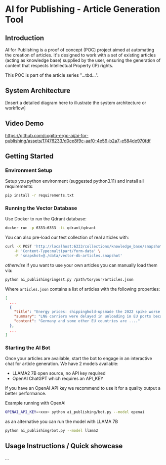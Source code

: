 # AI for Publishing - Article Generation Tool

## Introduction
AI for Publishing is a proof of concept (POC) project aimed at automating the creation of articles. 
It's designed to work with a set of existing articles (acting as knowledge base) supplied by the user, ensuring the 
generation of content that respects Intellectual Property (IP) rights. 

This POC is part of the article series "...tbd...".

## System Architecture
[Insert a detailed diagram here to illustrate the system architecture or workflow]

## Video Demo

https://github.com/cogito-ergo-ai/ai-for-publishing/assets/17476233/d0ce8f9c-aaf0-4e59-b2a7-e584de970fdf

## Getting Started

### Environment Setup
Setup you python environment (suggested python3.11) and install all requirements:
```bash
pip install -r requirements.txt
```

### Running the Vector Database

Use Docker to run the Qdrant database:
```bash
docker run -p 6333:6333 -ti qdrant/qdrant
```
You can also pre-load our test collection of real articles with:
```bash
curl -X POST 'http://localhost:6333/collections/knowledge_base/snapshots/upload' \
    -H 'Content-Type:multipart/form-data' \
    -F 'snapshot=@./data/vector-db-articles.snapshot'
```
*otherwise* if you want to use your own articles you can manually load them via:
```bash
python ai_publishing/ingest.py /path/to/your/articles.json
```
Where `articles.json` contains a list of articles with the following properties:
```json
[
  ...
  {
    "title": "Energy prices: shippinghold-upsmade the 2022 spike worse \u2013 and could do so\u00a0again",
    "summary": "LNG carriers were delayed in unloading in EU ports because there weren\u2019t enough terminals to process the fuel.",
    "content": "Germany and some other EU countries are ...."
  },
  ...
]
```

### Starting the AI Bot
Once your articles are available, start the bot to engage in an interactive chat for article generation.
We have 2 models available:
- LLAMA2 7B open source, no API key required
- OpenAI ChatGPT which requires an API_KEY

If you have an OpenAI API key we recommend to use it for a quality output a better performance.

Example running with OpenAI
```bash
OPENAI_API_KEY=<xxx> python ai_publishing/bot.py --model openai
```
as an alternative you can run the model with LLAMA 7B
```bash
python ai_publishing/bot.py --model llama2
```

## Usage Instructions / Quick showcase

...
